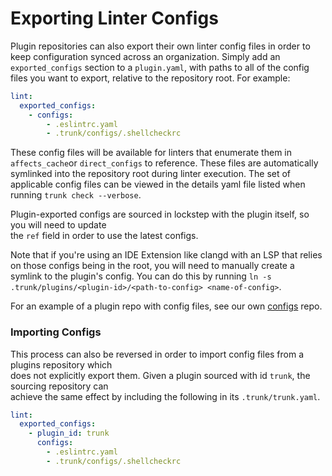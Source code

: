 # Exporting Linter Configs

Plugin repositories can also export their own linter config files in order to keep configuration synced across an organization. Simply add an `exported_configs` section to a `plugin.yaml`, with paths to all of the config files you want to export, relative to the repository root. For example:

```yaml
lint:
  exported_configs:
    - configs:
        - .eslintrc.yaml
        - .trunk/configs/.shellcheckrc
```

These config files will be available for linters that enumerate them in `affects_cache`or `direct_configs` to reference. These files are automatically symlinked into the repository root during linter execution. The set of applicable config files can be viewed in the details yaml file listed when running `trunk check --verbose`.

Plugin-exported configs are sourced in lockstep with the plugin itself, so you will need to update\
the `ref` field in order to use the latest configs.

Note that if you're using an IDE Extension like clangd with an LSP that relies on those configs being in the root, you will need to manually create a symlink to the plugin's config. You can do this by running `ln -s .trunk/plugins/<plugin-id>/<path-to-config> <name-of-config>`.

For an example of a plugin repo with config files, see our own [configs](https://github.com/trunk-io/configs) repo.

### Importing Configs

This process can also be reversed in order to import config files from a plugins repository which\
does not explicitly export them. Given a plugin sourced with id `trunk`, the sourcing repository can\
achieve the same effect by including the following in its `.trunk/trunk.yaml`.

```yaml
lint:
  exported_configs:
    - plugin_id: trunk
      configs:
        - .eslintrc.yaml
        - .trunk/configs/.shellcheckrc
```
